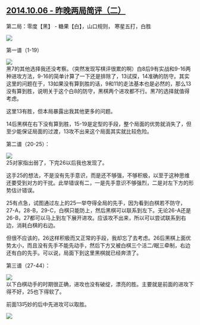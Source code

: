 ## [2014.10.06 - 昨晚两局简评（二）][0]

第二局：零度【黑】 - 糖果【白】，山口规则， 寒星五打，白胜

![](http://imglf1.ph.126.net/GfFX_lnRwr_WE_DhfbIwIw==/6608521180260009106.png)

第一谱（1-19）

![](http://imglf0.ph.126.net/ch033OLCZmWU-ZlRQ-ZL2Q==/6608196824330860140.png)  
黑7的其他选择我还没考察。（突然发现写棋评很累的啊）白8后9有实战和9-16两种进攻方法，9-16的简单计算了一下还是排除了，13试探，14准确的防守。其实这里的问题在于，13如果没有算到胜的话，9和11的走法基本也是必然的，那么13没有算到胜，说明关于这个白8的防守，黑棋两个进攻都不行。黑7的选择就值得考虑。  

这里13有胜，但本局暴露出我其他更多的问题。  

14后黑棋在右下没有算到胜，15-19是定型的手段，整个局面的优势就消失了，但至少能保证局面的过渡，13攻不出来这个局面其实就比较危险。  

第二谱（20-25）：

![](http://imglf2.ph.126.net/tW61yTUBgbEH9KQXumncyg==/6608644325562319169.png)  
25对家指出弱了，下完26以后我也发现了。  

这手25的想法，不是没有先手意识，而是还不够强，不够积极，以至于这种思维还要受到对方的干扰。此举错误有二，一是先手意识不够强烈，二是对左下方的形势估计错误。  

25有点急，试图通过左上的25一举夺得全局的先手，因为看到白棋若不防守，27-A，28-B，29-C，白棋只能防上，然后黑棋可以联系到左下。无论26-A还是26-B，27都可以马上到左下展开进攻。应该攻不出来，所以可以尝试联系到右边，消耗白棋的右边。  

但很不应该的，26这样积极而又正常的手段，我却忘了去考虑。26后黑棋上面优势太小，而且没有先手不能先动手，然后下方又被白棋三个活二/眠三牵制，右边还有白的先手。可以说，局面下到这里黑棋就已经奔溃了。  

第三谱（27-44）：

![](http://imglf2.ph.126.net/LJYL91_odqAhOllajlqVqQ==/6619204035235119350.png)  
以下白棋动手的时期很正确，进攻也没有破绽，漂亮的胜。主要就是前面的进攻下得不好，25也下得软了。  

前面13巧妙的后中先进攻可以取胜。  

![](http://imglf1.ph.126.net/eG_O4qnlMCrz3317Fy9RwQ==/6608217715051788643.png)  
  



[0]: #